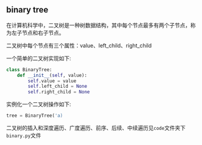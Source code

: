 ## binary tree

在计算机科学中，二叉树是一种树数据结构，其中每个节点最多有两个子节点，称为左子节点和右子节点。

二叉树中每个节点有三个属性：value、left_child、right_child

一个简单的二叉树实现如下:
```python
class BinaryTree:
    def __init__(self, value):
        self.value = value
        self.left_child = None
        self.right_child = None
```
实例化一个二叉树操作如下:
```python
tree = BinaryTree('a)
```

二叉树的插入和深度遍历、广度遍历、前序、后续、中续遍历见`code`文件夹下`binary.py`文件 